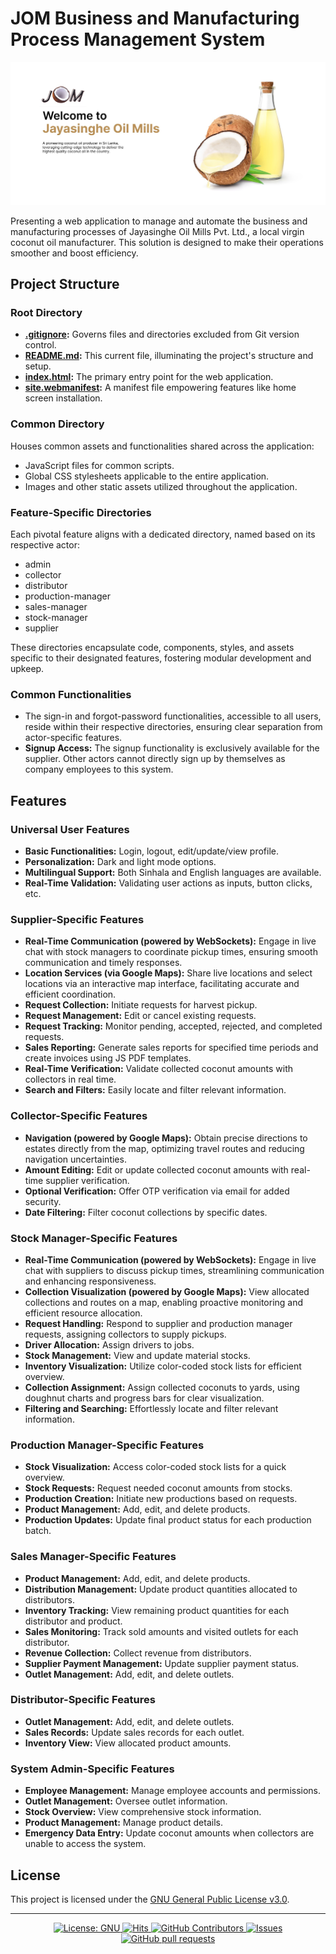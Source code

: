 # JOM Business and Manufacturing Process Management System

![JOM Logo](https://github.com/GroupProject-JOM/Frontend/blob/Buddhikanip-patch-1/common/img/Home.jpg)

Presenting a web application to manage and automate the business and manufacturing processes of Jayasinghe Oil Mills Pvt. Ltd., a local virgin coconut oil manufacturer. This solution is designed to make their operations smoother and boost efficiency.

## Project Structure

### Root Directory
- **[.gitignore](https://github.com/GroupProject-JOM/Frontend/blob/main/.gitignore):** Governs files and directories excluded from Git version control.
- **[README.md](https://github.com/GroupProject-JOM/Frontend/blob/main/README.md):** This current file, illuminating the project's structure and setup.
- **[index.html](https://github.com/GroupProject-JOM/Frontend/blob/main/index.html):** The primary entry point for the web application.
- **[site.webmanifest](https://github.com/GroupProject-JOM/Frontend/blob/main/site.webmanifest):** A manifest file empowering features like home screen installation.

### Common Directory
Houses common assets and functionalities shared across the application:
- JavaScript files for common scripts.
- Global CSS stylesheets applicable to the entire application.
- Images and other static assets utilized throughout the application.

### Feature-Specific Directories
Each pivotal feature aligns with a dedicated directory, named based on its respective actor:
- admin
- collector
- distributor
- production-manager
- sales-manager
- stock-manager
- supplier

These directories encapsulate code, components, styles, and assets specific to their designated features, fostering modular development and upkeep.

### Common Functionalities
- The sign-in and forgot-password functionalities, accessible to all users, reside within their respective directories, ensuring clear separation from actor-specific features.
- **Signup Access:** The signup functionality is exclusively available for the supplier. Other actors cannot directly sign up by themselves as company employees to this system.

## Features

### Universal User Features
- **Basic Functionalities:** Login, logout, edit/update/view profile.
- **Personalization:** Dark and light mode options.
- **Multilingual Support:** Both Sinhala and English languages are available.
- **Real-Time Validation:** Validating user actions as inputs, button clicks, etc.

### Supplier-Specific Features
- **Real-Time Communication (powered by WebSockets):** Engage in live chat with stock managers to coordinate pickup times, ensuring smooth communication and timely responses.
- **Location Services (via Google Maps):** Share live locations and select locations via an interactive map interface, facilitating accurate and efficient coordination.
- **Request Collection:** Initiate requests for harvest pickup.
- **Request Management:** Edit or cancel existing requests.
- **Request Tracking:** Monitor pending, accepted, rejected, and completed requests.
- **Sales Reporting:** Generate sales reports for specified time periods and create invoices using JS PDF templates.
- **Real-Time Verification:** Validate collected coconut amounts with collectors in real time.
- **Search and Filters:** Easily locate and filter relevant information.

### Collector-Specific Features
- **Navigation (powered by Google Maps):** Obtain precise directions to estates directly from the map, optimizing travel routes and reducing navigation uncertainties.
- **Amount Editing:** Edit or update collected coconut amounts with real-time supplier verification.
- **Optional Verification:** Offer OTP verification via email for added security.
- **Date Filtering:** Filter coconut collections by specific dates.

### Stock Manager-Specific Features
- **Real-Time Communication (powered by WebSockets):** Engage in live chat with suppliers to discuss pickup times, streamlining communication and enhancing responsiveness.
- **Collection Visualization (powered by Google Maps):** View allocated collections and routes on a map, enabling proactive monitoring and efficient resource allocation.
- **Request Handling:** Respond to supplier and production manager requests, assigning collectors to supply pickups.
- **Driver Allocation:** Assign drivers to jobs.
- **Stock Management:** View and update material stocks.
- **Inventory Visualization:** Utilize color-coded stock lists for efficient overview.
- **Collection Assignment:** Assign collected coconuts to yards, using doughnut charts and progress bars for clear visualization.
- **Filtering and Searching:** Effortlessly locate and filter relevant information.

### Production Manager-Specific Features
- **Stock Visualization:** Access color-coded stock lists for a quick overview.
- **Stock Requests:** Request needed coconut amounts from stocks.
- **Production Creation:** Initiate new productions based on requests.
- **Product Management:** Add, edit, and delete products.
- **Production Updates:** Update final product status for each production batch.

### Sales Manager-Specific Features
- **Product Management:** Add, edit, and delete products.
- **Distribution Management:** Update product quantities allocated to distributors.
- **Inventory Tracking:** View remaining product quantities for each distributor and product.
- **Sales Monitoring:** Track sold amounts and visited outlets for each distributor.
- **Revenue Collection:** Collect revenue from distributors.
- **Supplier Payment Management:** Update supplier payment status.
- **Outlet Management:** Add, edit, and delete outlets.

### Distributor-Specific Features
- **Outlet Management:** Add, edit, and delete outlets.
- **Sales Records:** Update sales records for each outlet.
- **Inventory View:** View allocated product amounts.

### System Admin-Specific Features
- **Employee Management:** Manage employee accounts and permissions.
- **Outlet Management:** Oversee outlet information.
- **Stock Overview:** View comprehensive stock information.
- **Product Management:** Manage product details.
- **Emergency Data Entry:** Update coconut amounts when collectors are unable to access the system.

## License

This project is licensed under the [GNU General Public License v3.0](LICENSE).

---


<p align="center">
    <a href="https://github.com/GroupProject-JOM/Frontend/blob/main/LICENSE">
      <img alt="License: GNU" src="https://img.shields.io/badge/License-GPLv3-blue.svg">
   </a>
    <a href="https://github.com/GroupProject-JOM/Frontend">
      <img alt="Hits" src="https://hits.sh/github.com/GroupProject-JOM/Frontend.svg?label=Views"/>
    </a>
    <a href="https://github.com/GroupProject-JOM/Frontend/graphs/contributors">
      <img alt="GitHub Contributors" src="https://img.shields.io/github/contributors/GroupProject-JOM/Frontend" />
    </a>
    <a href="https://github.com/GroupProject-JOM/Frontend/issues">
      <img alt="Issues" src="https://img.shields.io/github/issues/GroupProject-JOM/Frontend?color=0088ff" />
    </a>
    <a href="https://github.com/GroupProject-JOM/Frontend/pulls">
      <img alt="GitHub pull requests" src="https://img.shields.io/github/issues-pr/GroupProject-JOM/Frontend?color=0088ff" />
    </a>
  </p>
